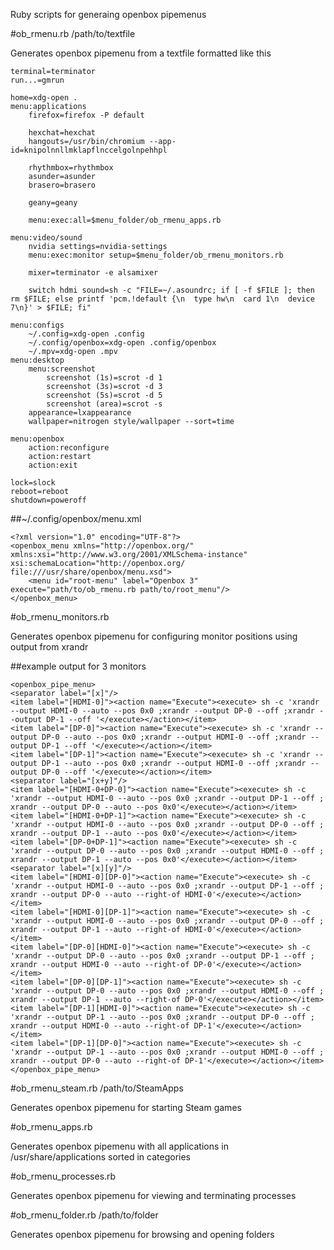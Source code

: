 Ruby scripts for generaing openbox pipemenus


#ob_rmenu.rb /path/to/textfile

Generates openbox pipemenu from a textfile formatted like this

```
terminal=terminator
run...=gmrun

home=xdg-open .
menu:applications
	firefox=firefox -P default
	
	hexchat=hexchat
	hangouts=/usr/bin/chromium --app-id=knipolnnllmklapflnccelgolnpehhpl
	
	rhythmbox=rhythmbox
	asunder=asunder
	brasero=brasero
	
	geany=geany
	
	menu:exec:all=$menu_folder/ob_rmenu_apps.rb

menu:video/sound	
	nvidia settings=nvidia-settings
	menu:exec:monitor setup=$menu_folder/ob_rmenu_monitors.rb
	
	mixer=terminator -e alsamixer
	
	switch hdmi sound=sh -c "FILE=~/.asoundrc; if [ -f $FILE ]; then rm $FILE; else printf 'pcm.!default {\n  type hw\n  card 1\n  device 7\n}' > $FILE; fi"

menu:configs
	~/.config=xdg-open .config
	~/.config/openbox=xdg-open .config/openbox
	~/.mpv=xdg-open .mpv
menu:desktop
	menu:screenshot
		screenshot (1s)=scrot -d 1
		screenshot (3s)=scrot -d 3
		screenshot (5s)=scrot -d 5
		screenshot (area)=scrot -s
	appearance=lxappearance
	wallpaper=nitrogen style/wallpaper --sort=time

menu:openbox
	action:reconfigure
	action:restart
	action:exit

lock=slock
reboot=reboot
shutdown=poweroff
```

##~/.config/openbox/menu.xml

```
<?xml version="1.0" encoding="UTF-8"?>
<openbox_menu xmlns="http://openbox.org/" xmlns:xsi="http://www.w3.org/2001/XMLSchema-instance" xsi:schemaLocation="http://openbox.org/ file:///usr/share/openbox/menu.xsd">
	<menu id="root-menu" label="Openbox 3" execute="path/to/ob_rmenu.rb path/to/root_menu"/>
</openbox_menu>
```

#ob_rmenu_monitors.rb

Generates openbox pipemenu for configuring monitor positions using output from xrandr

##example output for 3 monitors

```
<openbox_pipe_menu>
<separator label="[x]"/>
<item label="[HDMI-0]"><action name="Execute"><execute> sh -c 'xrandr --output HDMI-0 --auto --pos 0x0 ;xrandr --output DP-0 --off ;xrandr --output DP-1 --off '</execute></action></item>
<item label="[DP-0]"><action name="Execute"><execute> sh -c 'xrandr --output DP-0 --auto --pos 0x0 ;xrandr --output HDMI-0 --off ;xrandr --output DP-1 --off '</execute></action></item>
<item label="[DP-1]"><action name="Execute"><execute> sh -c 'xrandr --output DP-1 --auto --pos 0x0 ;xrandr --output HDMI-0 --off ;xrandr --output DP-0 --off '</execute></action></item>
<separator label="[x+y]"/>
<item label="[HDMI-0+DP-0]"><action name="Execute"><execute> sh -c 'xrandr --output HDMI-0 --auto --pos 0x0 ;xrandr --output DP-1 --off ; xrandr --output DP-0 --auto --pos 0x0'</execute></action></item>
<item label="[HDMI-0+DP-1]"><action name="Execute"><execute> sh -c 'xrandr --output HDMI-0 --auto --pos 0x0 ;xrandr --output DP-0 --off ; xrandr --output DP-1 --auto --pos 0x0'</execute></action></item>
<item label="[DP-0+DP-1]"><action name="Execute"><execute> sh -c 'xrandr --output DP-0 --auto --pos 0x0 ;xrandr --output HDMI-0 --off ; xrandr --output DP-1 --auto --pos 0x0'</execute></action></item>
<separator label="[x][y]"/>
<item label="[HDMI-0][DP-0]"><action name="Execute"><execute> sh -c 'xrandr --output HDMI-0 --auto --pos 0x0 ;xrandr --output DP-1 --off ; xrandr --output DP-0 --auto --right-of HDMI-0'</execute></action></item>
<item label="[HDMI-0][DP-1]"><action name="Execute"><execute> sh -c 'xrandr --output HDMI-0 --auto --pos 0x0 ;xrandr --output DP-0 --off ; xrandr --output DP-1 --auto --right-of HDMI-0'</execute></action></item>
<item label="[DP-0][HDMI-0]"><action name="Execute"><execute> sh -c 'xrandr --output DP-0 --auto --pos 0x0 ;xrandr --output DP-1 --off ; xrandr --output HDMI-0 --auto --right-of DP-0'</execute></action></item>
<item label="[DP-0][DP-1]"><action name="Execute"><execute> sh -c 'xrandr --output DP-0 --auto --pos 0x0 ;xrandr --output HDMI-0 --off ; xrandr --output DP-1 --auto --right-of DP-0'</execute></action></item>
<item label="[DP-1][HDMI-0]"><action name="Execute"><execute> sh -c 'xrandr --output DP-1 --auto --pos 0x0 ;xrandr --output DP-0 --off ; xrandr --output HDMI-0 --auto --right-of DP-1'</execute></action></item>
<item label="[DP-1][DP-0]"><action name="Execute"><execute> sh -c 'xrandr --output DP-1 --auto --pos 0x0 ;xrandr --output HDMI-0 --off ; xrandr --output DP-0 --auto --right-of DP-1'</execute></action></item>
</openbox_pipe_menu>
```

#ob_rmenu_steam.rb /path/to/SteamApps

Generates openbox pipemenu for starting Steam games

#ob_rmenu_apps.rb

Generates openbox pipemenu with all applications in /usr/share/applications sorted in categories

#ob_rmenu_processes.rb

Generates openbox pipemenu for viewing and terminating processes

#ob_rmenu_folder.rb /path/to/folder

Generates openbox pipemenu for browsing and opening folders